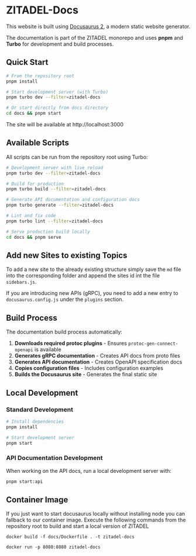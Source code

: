 # ZITADEL-Docs

This website is built using [Docusaurus 2](https://v2.docusaurus.io/), a modern static website generator.

The documentation is part of the ZITADEL monorepo and uses **pnpm** and **Turbo** for development and build processes.

## Quick Start

```bash
# From the repository root
pnpm install

# Start development server (with Turbo)
pnpm turbo dev --filter=zitadel-docs

# Or start directly from docs directory
cd docs && pnpm start
```

The site will be available at http://localhost:3000

## Available Scripts

All scripts can be run from the repository root using Turbo:

```bash
# Development server with live reload
pnpm turbo dev --filter=zitadel-docs

# Build for production
pnpm turbo build --filter=zitadel-docs

# Generate API documentation and configuration docs
pnpm turbo generate --filter=zitadel-docs

# Lint and fix code
pnpm turbo lint --filter=zitadel-docs

# Serve production build locally
cd docs && pnpm serve
```

## Add new Sites to existing Topics

To add a new site to the already existing structure simply save the `md` file into the corresponding folder and append the sites id int the file `sidebars.js`.

If you are introducing new APIs (gRPC), you need to add a new entry to `docusaurus.config.js` under the `plugins` section.

## Build Process

The documentation build process automatically:

1. **Downloads required protoc plugins** - Ensures `protoc-gen-connect-openapi` is available
2. **Generates gRPC documentation** - Creates API docs from proto files
3. **Generates API documentation** - Creates OpenAPI specification docs
4. **Copies configuration files** - Includes configuration examples
5. **Builds the Docusaurus site** - Generates the final static site

## Local Development

### Standard Development

```bash
# Install dependencies
pnpm install

# Start development server
pnpm start
```

### API Documentation Development

When working on the API docs, run a local development server with:

```bash
pnpm start:api
```

## Container Image

If you just want to start docusaurus locally without installing node you can fallback to our container image.
Execute the following commands from the repository root to build and start a local version of ZITADEL

```shell
docker build -f docs/Dockerfile . -t zitadel-docs
```

```shell
docker run -p 8080:8080 zitadel-docs
```
